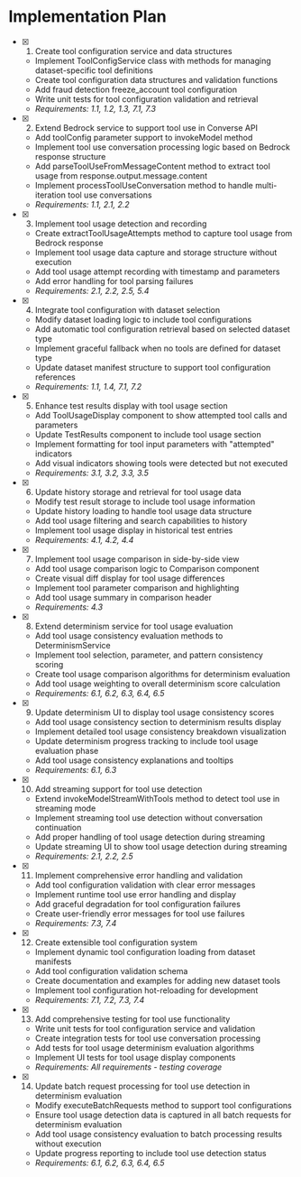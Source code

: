 # Implementation Plan

- [x] 1. Create tool configuration service and data structures










  - Implement ToolConfigService class with methods for managing dataset-specific tool definitions
  - Create tool configuration data structures and validation functions
  - Add fraud detection freeze_account tool configuration
  - Write unit tests for tool configuration validation and retrieval
  - _Requirements: 1.1, 1.2, 1.3, 7.1, 7.3_

- [x] 2. Extend Bedrock service to support tool use in Converse API





  - Add toolConfig parameter support to invokeModel method
  - Implement tool use conversation processing logic based on Bedrock response structure
  - Add parseToolUseFromMessageContent method to extract tool usage from response.output.message.content
  - Implement processToolUseConversation method to handle multi-iteration tool use conversations
  - _Requirements: 1.1, 2.1, 2.2_

- [x] 3. Implement tool usage detection and recording






  - Create extractToolUsageAttempts method to capture tool usage from Bedrock response
  - Implement tool usage data capture and storage structure without execution
  - Add tool usage attempt recording with timestamp and parameters
  - Add error handling for tool parsing failures
  - _Requirements: 2.1, 2.2, 2.5, 5.4_

- [x] 4. Integrate tool configuration with dataset selection





  - Modify dataset loading logic to include tool configurations
  - Add automatic tool configuration retrieval based on selected dataset type
  - Implement graceful fallback when no tools are defined for dataset type
  - Update dataset manifest structure to support tool configuration references
  - _Requirements: 1.1, 1.4, 7.1, 7.2_

- [x] 5. Enhance test results display with tool usage section





  - Add ToolUsageDisplay component to show attempted tool calls and parameters
  - Update TestResults component to include tool usage section
  - Implement formatting for tool input parameters with "attempted" indicators
  - Add visual indicators showing tools were detected but not executed
  - _Requirements: 3.1, 3.2, 3.3, 3.5_

- [x] 6. Update history storage and retrieval for tool usage data





  - Modify test result storage to include tool usage information
  - Update history loading to handle tool usage data structure
  - Add tool usage filtering and search capabilities to history
  - Implement tool usage display in historical test entries
  - _Requirements: 4.1, 4.2, 4.4_

- [x] 7. Implement tool usage comparison in side-by-side view





  - Add tool usage comparison logic to Comparison component
  - Create visual diff display for tool usage differences
  - Implement tool parameter comparison and highlighting
  - Add tool usage summary in comparison header
  - _Requirements: 4.3_

- [x] 8. Extend determinism service for tool usage evaluation






  - Add tool usage consistency evaluation methods to DeterminismService
  - Implement tool selection, parameter, and pattern consistency scoring
  - Create tool usage comparison algorithms for determinism evaluation
  - Add tool usage weighting to overall determinism score calculation
  - _Requirements: 6.1, 6.2, 6.3, 6.4, 6.5_

- [x] 9. Update determinism UI to display tool usage consistency scores





  - Add tool usage consistency section to determinism results display
  - Implement detailed tool usage consistency breakdown visualization
  - Update determinism progress tracking to include tool usage evaluation phase
  - Add tool usage consistency explanations and tooltips
  - _Requirements: 6.1, 6.3_

- [x] 10. Add streaming support for tool use detection





  - Extend invokeModelStreamWithTools method to detect tool use in streaming mode
  - Implement streaming tool use detection without conversation continuation
  - Add proper handling of tool usage detection during streaming
  - Update streaming UI to show tool usage detection during streaming
  - _Requirements: 2.1, 2.2, 2.5_

- [x] 11. Implement comprehensive error handling and validation





  - Add tool configuration validation with clear error messages
  - Implement runtime tool use error handling and display
  - Add graceful degradation for tool configuration failures
  - Create user-friendly error messages for tool use failures
  - _Requirements: 7.3, 7.4_

- [x] 12. Create extensible tool configuration system





  - Implement dynamic tool configuration loading from dataset manifests
  - Add tool configuration validation schema
  - Create documentation and examples for adding new dataset tools
  - Implement tool configuration hot-reloading for development
  - _Requirements: 7.1, 7.2, 7.3, 7.4_

- [x] 13. Add comprehensive testing for tool use functionality





  - Write unit tests for tool configuration service and validation
  - Create integration tests for tool use conversation processing
  - Add tests for tool usage determinism evaluation algorithms
  - Implement UI tests for tool usage display components
  - _Requirements: All requirements - testing coverage_

- [x] 14. Update batch request processing for tool use detection in determinism evaluation





  - Modify executeBatchRequests method to support tool configurations
  - Ensure tool usage detection data is captured in all batch requests for determinism evaluation
  - Add tool usage consistency evaluation to batch processing results without execution
  - Update progress reporting to include tool use detection status
  - _Requirements: 6.1, 6.2, 6.3, 6.4, 6.5_
